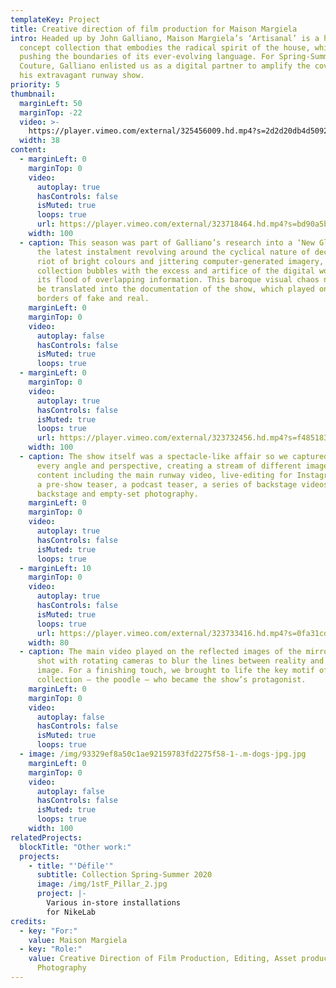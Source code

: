 ```yaml
---
templateKey: Project
title: Creative direction of film production for Maison Margiela
intro: Headed up by John Galliano, Maison Margiela’s ‘Artisanal’ is a high
  concept collection that embodies the radical spirit of the house, whilst
  pushing the boundaries of its ever-evolving language. For Spring-Summer 19
  Couture, Galliano enlisted us as a digital partner to amplify the coverage of
  his extravagant runway show.
priority: 5
thumbnail:
  marginLeft: 50
  marginTop: -22
  video: >-
    https://player.vimeo.com/external/325456009.hd.mp4?s=2d2d20db4d509264e3e8c1ed290c9576d15a2cc7&profile_id=174
  width: 38
content:
  - marginLeft: 0
    marginTop: 0
    video:
      autoplay: true
      hasControls: false
      isMuted: true
      loops: true
      url: https://player.vimeo.com/external/323718464.hd.mp4?s=bd90a5b3f772786683c7c27efd785fc178cdeb6c&profile_id=175
    width: 100
  - caption: This season was part of Galliano’s research into a ‘New Glamour’, with
      the latest instalment revolving around the cyclical nature of decadence. A
      riot of bright colours and jittering computer-generated imagery, the
      collection bubbles with the excess and artifice of the digital world and
      its flood of overlapping information. This baroque visual chaos needed to
      be translated into the documentation of the show, which played on the
      borders of fake and real.
    marginLeft: 0
    marginTop: 0
    video:
      autoplay: false
      hasControls: false
      isMuted: true
      loops: true
  - marginLeft: 0
    marginTop: 0
    video:
      autoplay: true
      hasControls: false
      isMuted: true
      loops: true
      url: https://player.vimeo.com/external/323732456.hd.mp4?s=f48518364794407d4839f05886fae630f4507f09&profile_id=175
    width: 100
  - caption: The show itself was a spectacle-like affair so we captured it from
      every angle and perspective, creating a stream of different images and
      content including the main runway video, live-editing for Instagram Live,
      a pre-show teaser, a podcast teaser, a series of backstage videos and
      backstage and empty-set photography.
    marginLeft: 0
    marginTop: 0
    video:
      autoplay: true
      hasControls: false
      isMuted: true
      loops: true
  - marginLeft: 10
    marginTop: 0
    video:
      autoplay: true
      hasControls: false
      isMuted: true
      loops: true
      url: https://player.vimeo.com/external/323733416.hd.mp4?s=0fa31cd68099a054665f50639759620a24a12af8&profile_id=175
    width: 80
  - caption: The main video played on the reflected images of the mirrored runway,
      shot with rotating cameras to blur the lines between reality and its
      image. For a finishing touch, we brought to life the key motif of the
      collection – the poodle – who became the show’s protagonist.
    marginLeft: 0
    marginTop: 0
    video:
      autoplay: false
      hasControls: false
      isMuted: true
      loops: true
  - image: /img/93329ef8a50c1ae92159783fd2275f58-1-.m-dogs-jpg.jpg
    marginLeft: 0
    marginTop: 0
    video:
      autoplay: false
      hasControls: false
      isMuted: true
      loops: true
    width: 100
relatedProjects:
  blockTitle: "Other work:"
  projects:
    - title: "'Défile'"
      subtitle: Collection Spring-Summer 2020
      image: /img/1stF_Pillar_2.jpg
      project: |-
        Various in-store installations
        for NikeLab
credits:
  - key: "For:"
    value: Maison Margiela
  - key: "Role:"
    value: Creative Direction of Film Production, Editing, Asset production,
      Photography
---
```

